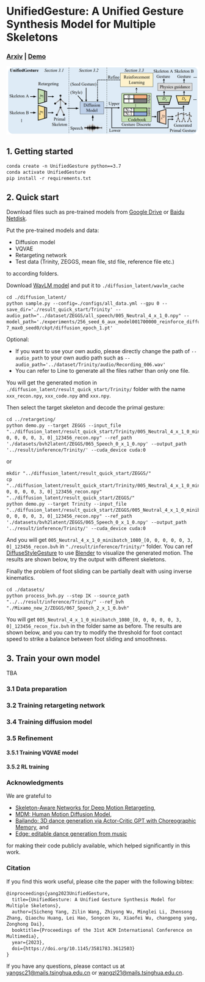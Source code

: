 # UnifiedGesture: A Unified Gesture Synthesis Model for Multiple Skeletons

### [Arxiv](https://arxiv.org/abs/2309.07051) | [Demo](https://youtu.be/Ix22-ZRqSss)

<div center>
<img src="framework.png" width="550px">
</div>

## 1. Getting started

```gitignore
conda create -n UnifiedGesture python==3.7
conda activate UnifiedGesture
pip install -r requirements.txt
```

[//]: # (netron==6.8.8)

[//]: # (nvidia-cublas-cu11==11.10.3.66)

[//]: # (nvidia-cuda-nvrtc-cu11==11.7.99)

[//]: # (nvidia-cuda-runtime-cu11==11.7.99)

[//]: # (nvidia-cudnn-cu11==8.5.0.96)

[//]: # (typeguard==3.0.2)

[//]: # (typing_extensions==4.5.0)

[//]: # (protobuf==3.20.0)

[//]: # (pycocotools)

[//]: # (en-core-web-sm aubio)

## 2. Quick start

Download files such as pre-trained models from [Google Drive](TBA) or [Baidu Netdisk](TBA).

Put the pre-trained models and data:

* Diffusion model
* VQVAE
* Retargeting network
* Test data (Trinity, ZEGGS, mean file, std file, reference file etc.)

to according folders.

Download [WavLM model](https://github.com/microsoft/unilm/tree/master/wavlm) and put it to `./diffusion_latent/wavlm_cache`

```gitignore
cd ./diffusion_latent/
python sample.py --config=./configs/all_data.yml --gpu 0 --save_dir='./result_quick_start/Trinity' --audio_path="../dataset/ZEGGS/all_speech/005_Neutral_4_x_1_0.npy" --model_path='./experiments/256_seed_6_aux_model001700000_reinforce_diffusion_onlydiff_gradnorm0.1_lr1e-7_max0_seed0/ckpt/diffusion_epoch_1.pt'
```

Optional:
* If you want to use your own audio, please directly change the path of `--audio_path` to your own audio path such as `--audio_path='../dataset/Trinity/audio/Recording_006.wav'`
* You can refer to Line to generate all the files rather than only one file.

You will get the generated motion in `./diffusion_latent/result_quick_start/Trinity/` folder with the name `xxx_recon.npy`, `xxx_code.npy` and `xxx.npy`.

Then select the target skeleton and decode the primal gesture:
```gitignore
cd ../retargeting/
python demo.py --target ZEGGS --input_file "../diffusion_latent/result_quick_start/Trinity/005_Neutral_4_x_1_0_minibatch_1080_[0, 0, 0, 0, 0, 3, 0]_123456_recon.npy" --ref_path './datasets/bvh2latent/ZEGGS/065_Speech_0_x_1_0.npy' --output_path '../result/inference/Trinity/' --cuda_device cuda:0
```
or
```gitignore
mkdir "../diffusion_latent/result_quick_start/ZEGGS/"
cp "../diffusion_latent/result_quick_start/Trinity/005_Neutral_4_x_1_0_minibatch_1080_[0, 0, 0, 0, 0, 3, 0]_123456_recon.npy" "../diffusion_latent/result_quick_start/ZEGGS/"
python demo.py --target Trinity --input_file "../diffusion_latent/result_quick_start/ZEGGS/005_Neutral_4_x_1_0_minibatch_1080_[0, 0, 0, 0, 0, 3, 0]_123456_recon.npy" --ref_path './datasets/bvh2latent/ZEGGS/065_Speech_0_x_1_0.npy' --output_path '../result/inference/Trinity/' --cuda_device cuda:0
```

And you will get `005_Neutral_4_x_1_0_minibatch_1080_[0, 0, 0, 0, 0, 3, 0]_123456_recon.bvh` in `"./result/inference/Trinity/"` folder.
You can ref [DiffuseStyleGesture](https://github.com/YoungSeng/DiffuseStyleGesture#2-quick-start) to use [Blender](https://www.blender.org/) to visualize the generated motion.
The results are shown below, try the output with different skeletons.



Finally the problem of foot sliding can be partially dealt with using inverse kinematics.

```gitignore
cd ./datasets/
python process_bvh.py --step IK --source_path "../../result/inference/Trinity/" --ref_bvh "./Mixamo_new_2/ZEGGS/067_Speech_2_x_1_0.bvh"
```

You will get `005_Neutral_4_x_1_0_minibatch_1080_[0, 0, 0, 0, 0, 3, 0]_123456_recon_fix.bvh` in the folder same as before.
The results are shown below, and you can try to modify the threshold for foot contact speed to strike a balance between foot sliding and smoothness.



## 3. Train your own model

TBA

### 3.1 Data preparation




### 3.2 Training retargeting network


### 3.4 Training diffusion model


### 3.5 Refinement

#### 3.5.1 Training VQVAE model

#### 3.5.2 RL training

### Acknowledgments

We are grateful to 
 * [Skeleton-Aware Networks for Deep Motion Retargeting](https://github.com/DeepMotionEditing/deep-motion-editing), 
 * [MDM: Human Motion Diffusion Model](https://github.com/GuyTevet/motion-diffusion-model), 
 * [Bailando: 3D dance generation via Actor-Critic GPT with Choreographic Memory](https://github.com/lisiyao21/Bailando), and 
 * [Edge: editable dance generation from music](https://github.com/Stanford-TML/EDGE)

for making their code publicly available, which helped significantly in this work.

### Citation

If you find this work useful, please cite the paper with the following bibtex:
```
@inproceedings{yang2023UnifiedGesture,
  title={UnifiedGesture: A Unified Gesture Synthesis Model for Multiple Skeletons},
  author={Sicheng Yang, Zilin Wang, Zhiyong Wu, Minglei Li, Zhensong Zhang, Qiaochu Huang, Lei Hao, Songcen Xu, Xiaofei Wu, changpeng yang, Zonghong Dai},
  booktitle={Proceedings of the 31st ACM International Conference on Multimedia},
  year={2023},
  doi={https://doi.org/10.1145/3581783.3612503}
}
```

If you have any questions, please contact us at [yangsc21@mails.tsinghua.edu.cn](yangsc21@mails.tsinghua.edu.cn)
or [wangzl21@mails.tsinghua.edu.cn](wangzl21@mails.tsinghua.edu.cn).
